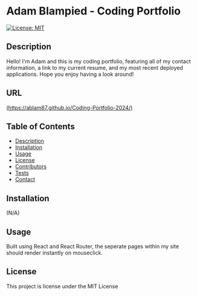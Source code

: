  # Adam Blampied - Coding Portfolio
  
  [![License: MIT](https://img.shields.io/badge/License-MIT-yellow.svg)](https://opensource.org/licenses/MIT)
  
  ## Description

  Hello! I'm Adam and this is my coding portfolio, featuring all of my contact information, a link to my current resume, and my most recent deployed applications. Hope you enjoy having a look around!

  ## URL

[(https://ablam87.github.io/Coding-Portfolio-2024/)](https://ablam87.github.io/Coding-Portfolio-2024/)

  ## Table of Contents

  - [Description](#description)
  - [Installation](#installation)
  - [Usage](#usage)
  - [License](#license)
  - [Contributors](#contributors)
  - [Tests](#tests)
  - [Contact](#contact)
  
  ## Installation
  
  (N/A)
  
  ## Usage
  
  Built using React and React Router, the seperate pages within my site should render instantly on mouseclick.
  
  ## License
  
  This project is license under the MIT License
